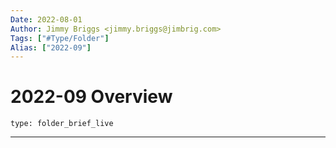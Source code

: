 ```yaml
---
Date: 2022-08-01
Author: Jimmy Briggs <jimmy.briggs@jimbrig.com>
Tags: ["#Type/Folder"]
Alias: ["2022-09"]
---
```


# 2022-09 Overview

 
```ccard
type: folder_brief_live
```
 

***
